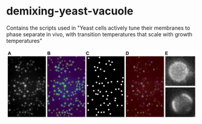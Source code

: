 # demixing-yeast-vacuole
Contains the scripts used in "Yeast cells actively tune their membranes to phase separate in vivo, with transition temperatures that scale with growth temperatures"

![](src/images/workflow.png)
